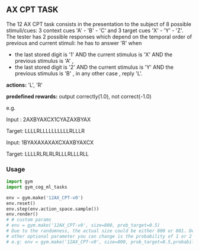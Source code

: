 ## AX CPT TASK
The 12 AX CPT task consists in the presentation to the subject of 8 possible stimuli/cues: 3 context cues 'A' - 'B' - 'C' and 3 target cues 'X' - 'Y' - 'Z'.
The tester has 2 possible responses which depend on the temporal order of previous and current stimuli: 
he has to answer 'R' 
    when
- the last stored digit is '1' AND the current stimulus is 'X' AND the previous stimulus is 'A' , 
- the last stored digit is '2' AND the current stimulus is 'Y' AND the previous stimulus is 'B' , 
in any other case , reply 'L'.

**actions:**  'L', 'R'

**predefined rewards:** output correctly(1.0), not correct(-1.0)

e.g.

Input : 2AXBYAXCX1CYAZAXBYAX

Target: LLLLRLLLLLLLLLLRLLLR

Input:  1BYAXAXAXAXCXAXBYAXCX

Target: LLLLRLRLRLRLLLRLLLRLL

### Usage
```python
import gym
import gym_cog_ml_tasks

env = gym.make('12AX_CPT-v0')
env.reset()
env.step(env.action_space.sample())
env.render()
# # custom params
# env = gym.make('12AX_CPT-v0', size=800, prob_target=0.5)
# Due to the randomness, the actual size could be either 800 or 801. Default size is 1000.
# other optional parameter you can change is the probability of 1 or 2 generated in sequence and it should be small.
# e.g: env = gym.make('12AX_CPT-v0', size=800, prob_target=0.5,probability= 0.2)
```